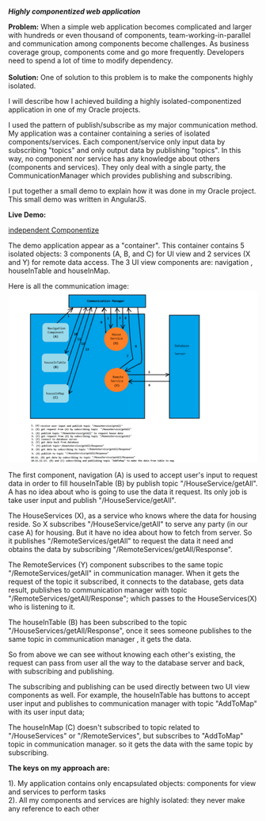 ***Highly componentized web application***

<p>
<b>Problem:</b>	
When a simple web application becomes complicated and larger with hundreds or even thousand of components, team-working-in-parallel and communication among components become challenges.
As business coverage group, components come and go more frequently. Developers need to spend a lot of time to modify dependency.
<br/>
<br/>
<b>Solution:</b>
One of solution to this problem is to make the components highly isolated.

I will describe how I achieved building a highly isolated-componentized application in one of my Oracle projects. 
  
I used the pattern of publish/subscribe as my major communication method. 
My application was a container containing a series of isolated components/services. Each component/service only input data by  
subscribing "topics" and only output data by publishing "topics". In this way, no component nor service has any knowledge about others (components and services). They only deal with a single party, the CommunicationManager which provides publishing and subscribing.

I put together a small demo to explain how it was done in my Oracle project. This small demo was written in AngularJS.

		
**Live Demo:**

<a href="https://leileili.github.io/independentComponentlize/app">independent Componentize</a>


The demo application appear as a "container". This container contains 5 isolated objects: 3 components (A, B, and C) for UI view and 2 services (X and Y) for remote data access. The 3 UI view components are: navigation , houseInTable and houseInMap. 

Here is all the communication image:
![Alt text](./workflow3.png?raw=true "Independent Componentize Workflow Picture")

The first component, navigation (A) is used to accept user's input to request data in order to fill houseInTable (B) by publish topic "/HouseService/getAll". A has no idea about who is going to use the data it request. Its only job is take user input and publish "/HouseService/getAll".

The HouseServices (X), as a service who knows where the data for housing reside. So X subscribes "/HouseService/getAll" to serve any party (in our case A) for housing. But it have no idea about how to fetch from server. So it publishes "/RemoteServices/getAll" to request the data it need and obtains the data by subscribing "/RemoteServices/getAll/Response". 

The RemoteServices (Y) component subscribes to the same topic "/RemoteServices/getAll" in communication manager. When it gets the request of the topic it subscribed, it connects to the database, gets data result, publishes to communication manager with topic "/RemoteServices/getAll/Response"; which passes to the HouseServices(X) who is listening to it.

The houseInTable (B) has been subscribed to the topic "/HouseServices/getAll/Response", once it sees someone publishes to the same topic in communication manager , it gets the data.

So from above we can see without knowing each other's existing, the request can pass from user all the way to the database server and back, with subscribing and publishing.

The subscribing and publishing can be used directly between two UI view components as well. For example, the houseInTable has buttons to accept user input and publishes to communication manager with topic "AddToMap" with its user input data;

The houseInMap (C) doesn't subscribed to topic related to "/HouseServices" or "/RemoteServices", but subscribes to "AddToMap" topic in communication manager. so it gets the data with the same topic by subscribing.

**The keys on my approach are:**

1). My application contains only encapsulated objects: components for view and services to perform tasks</br>
2). All my components and services are highly isolated: they never make any reference to each other





